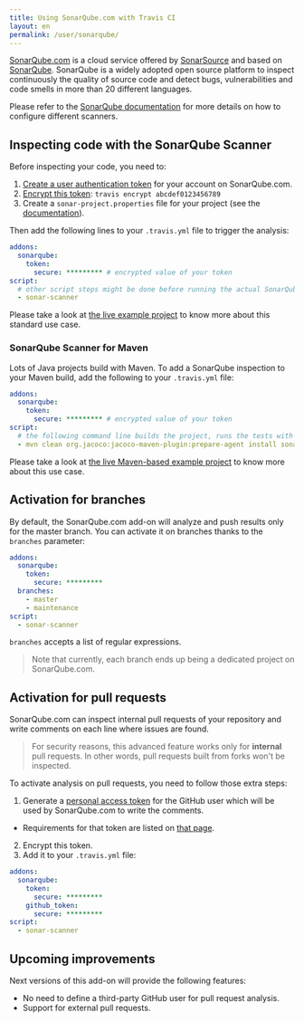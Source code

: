 ```yaml
---
title: Using SonarQube.com with Travis CI
layout: en
permalink: /user/sonarqube/
---
```


[SonarQube.com](https://sonarqube.com) is a cloud service offered by [SonarSource](https://sonarsource.com) and based on [SonarQube](http://www.sonarqube.org). SonarQube is a widely adopted open source platform to inspect continuously the quality of source code and detect bugs, vulnerabilities and code smells in more than 20 different languages.

Please refer to the [SonarQube documentation](http://redirect.sonarsource.com/doc/analyzing-source-code.html) for more details on how to configure different scanners.

## Inspecting code with the SonarQube Scanner

Before inspecting your code, you need to:

1. [Create a user authentication token](https://sonarqube.com/account/security) for your account on SonarQube.com.
2. [Encrypt this token](/user/encryption-keys/#Usage): `travis encrypt abcdef0123456789`
3. Create a `sonar-project.properties` file for your project (see the [documentation](http://redirect.sonarsource.com/doc/install-configure-scanner.html)).

Then add the following lines to your `.travis.yml` file to trigger the analysis:

```yaml
addons:
  sonarqube:
    token:
      secure: ********* # encrypted value of your token
script:
  # other script steps might be done before running the actual SonarQube analysis
  - sonar-scanner
```

Please take a look at [the live example project](https://github.com/SonarSource/sq-com_example_standard-sqscanner-travis) to know more about this standard use case.

### SonarQube Scanner for Maven

Lots of Java projects build with Maven. To add a SonarQube inspection to your Maven build, add the following to your `.travis.yml` file:

```yaml
addons:
  sonarqube:
    token:
      secure: ********* # encrypted value of your token
script:
  # the following command line builds the project, runs the tests with coverage and then execute the SonarQube analysis
  - mvn clean org.jacoco:jacoco-maven-plugin:prepare-agent install sonar:sonar
```

Please take a look at [the live Maven-based example project](https://github.com/SonarSource/sq-com_example_java-maven-travis) to know more about this use case.

## Activation for branches

By default, the SonarQube.com add-on will analyze and push results only for the master branch. You can activate it on branches thanks to the `branches` parameter:

```yaml
addons:
  sonarqube:
    token:
      secure: *********
  branches:
    - master
    - maintenance
script:
  - sonar-scanner
```

`branches` accepts a list of regular expressions.

> Note that currently, each branch ends up being a dedicated project on SonarQube.com.

## Activation for pull requests

SonarQube.com can inspect internal pull requests of your repository and write comments on each line where issues are found.

> For security reasons, this advanced feature works only for **internal** pull requests. In other words, pull requests built from forks won't be inspected.

To activate analysis on pull requests, you need to follow those extra steps:

1. Generate a [personal access token](https://help.github.com/articles/creating-an-access-token-for-command-line-use/) for the GitHub user which will be used by SonarQube.com to write the comments.
  - Requirements for that token are listed on [that page](http://docs.sonarqube.org/display/PLUG/GitHub+Plugin).
2. Encrypt this token.
3. Add it to your `.travis.yml` file:

```yaml
addons:
  sonarqube:
    token:
      secure: *********
    github_token:
      secure: *********
script:
  - sonar-scanner
```

## Upcoming improvements

Next versions of this add-on will provide the following features:

- No need to define a third-party GitHub user for pull request analysis.
- Support for external pull requests.
